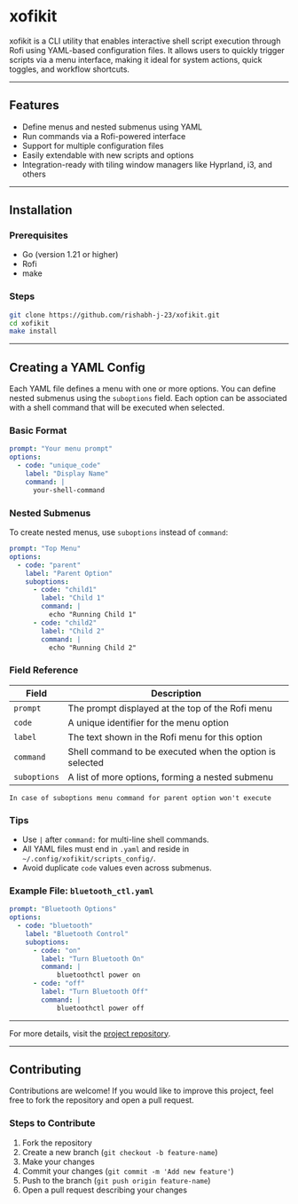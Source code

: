 # xofikit

xofikit is a CLI utility that enables interactive shell script execution through Rofi using YAML-based configuration files. It allows users to quickly trigger scripts via a menu interface, making it ideal for system actions, quick toggles, and workflow shortcuts.

---

## Features

* Define menus and nested submenus using YAML
* Run commands via a Rofi-powered interface
* Support for multiple configuration files
* Easily extendable with new scripts and options
* Integration-ready with tiling window managers like Hyprland, i3, and others

---

## Installation

### Prerequisites

* Go (version 1.21 or higher)
* Rofi
* make

### Steps

```bash
git clone https://github.com/rishabh-j-23/xofikit.git
cd xofikit
make install
```

---

## Creating a YAML Config

Each YAML file defines a menu with one or more options. You can define nested submenus using the `suboptions` field. Each option can be associated with a shell command that will be executed when selected.

### Basic Format

```yaml
prompt: "Your menu prompt"
options:
  - code: "unique_code"
    label: "Display Name"
    command: |
      your-shell-command
```

### Nested Submenus

To create nested menus, use `suboptions` instead of `command`:

```yaml
prompt: "Top Menu"
options:
  - code: "parent"
    label: "Parent Option"
    suboptions:
      - code: "child1"
        label: "Child 1"
        command: |
          echo "Running Child 1"
      - code: "child2"
        label: "Child 2"
        command: |
          echo "Running Child 2"
```

### Field Reference

| Field        | Description                                              |
| ------------ | -------------------------------------------------------- |
| `prompt`     | The prompt displayed at the top of the Rofi menu         |
| `code`       | A unique identifier for the menu option                  |
| `label`      | The text shown in the Rofi menu for this option          |
| `command`    | Shell command to be executed when the option is selected |
| `suboptions` | A list of more options, forming a nested submenu         |

```[!NOTE]
In case of suboptions menu command for parent option won't execute
```

### Tips

* Use `|` after `command:` for multi-line shell commands.
* All YAML files must end in `.yaml` and reside in `~/.config/xofikit/scripts_config/`.
* Avoid duplicate `code` values even across submenus.

### Example File: `bluetooth_ctl.yaml`

```yaml
prompt: "Bluetooth Options"
options:
  - code: "bluetooth"
    label: "Bluetooth Control"
    suboptions:
      - code: "on"
        label: "Turn Bluetooth On"
        command: |
            bluetoothctl power on
      - code: "off"
        label: "Turn Bluetooth Off"
        command: |
            bluetoothctl power off
```

---

For more details, visit the [project repository](https://github.com/rishabh-j-23/xofikit).

---

## Contributing

Contributions are welcome! If you would like to improve this project, feel free to fork the repository and open a pull request.

### Steps to Contribute

1. Fork the repository
2. Create a new branch (`git checkout -b feature-name`)
3. Make your changes
4. Commit your changes (`git commit -m 'Add new feature'`)
5. Push to the branch (`git push origin feature-name`)
6. Open a pull request describing your changes
